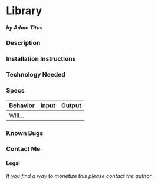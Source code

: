 # Library
##### by Adam Titus

### Description

### Installation Instructions

### Technology Needed

### Specs
|Behavior|Input|Output|
|-|-|-|
|Will...|||

### Known Bugs

### Contact Me

#### Legal

_If you find a way to monetize this please contact the author_
